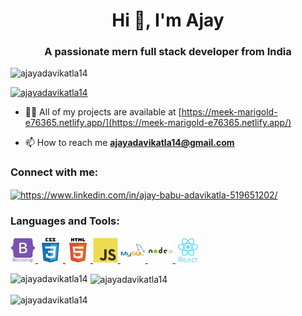 

<h1 align="center">Hi 👋, I'm Ajay</h1>
<h3 align="center">A passionate mern full stack developer from India</h3>

<p align="left"> <img src="https://komarev.com/ghpvc/?username=ajayadavikatla14&label=Profile%20views&color=0e75b6&style=flat" alt="ajayadavikatla14" /> </p>

<p align="left"> <a href="https://github.com/ryo-ma/github-profile-trophy"><img src="https://github-profile-trophy.vercel.app/?username=ajayadavikatla14" alt="ajayadavikatla14" /></a> </p>

- 👨‍💻 All of my projects are available at [https://meek-marigold-e76365.netlify.app/](https://meek-marigold-e76365.netlify.app/)

- 📫 How to reach me **ajayadavikatla14@gmail.com**

<h3 align="left">Connect with me:</h3>
<p align="left">
<a href="https://www.linkedin.com/in/ajay-babu-adavikatla-519651202/" target="blank"><img align="center" src="https://raw.githubusercontent.com/rahuldkjain/github-profile-readme-generator/master/src/images/icons/Social/linked-in-alt.svg" alt="https://www.linkedin.com/in/ajay-babu-adavikatla-519651202/" height="30" width="40" /></a>
</p>

<h3 align="left">Languages and Tools:</h3>
<p align="left"> <a href="https://getbootstrap.com" target="_blank" rel="noreferrer"> <img src="https://raw.githubusercontent.com/devicons/devicon/master/icons/bootstrap/bootstrap-plain-wordmark.svg" alt="bootstrap" width="40" height="40"/> </a> <a href="https://www.w3schools.com/css/" target="_blank" rel="noreferrer"> <img src="https://raw.githubusercontent.com/devicons/devicon/master/icons/css3/css3-original-wordmark.svg" alt="css3" width="40" height="40"/> </a> <a href="https://www.w3.org/html/" target="_blank" rel="noreferrer"> <img src="https://raw.githubusercontent.com/devicons/devicon/master/icons/html5/html5-original-wordmark.svg" alt="html5" width="40" height="40"/> </a> <a href="https://developer.mozilla.org/en-US/docs/Web/JavaScript" target="_blank" rel="noreferrer"> <img src="https://raw.githubusercontent.com/devicons/devicon/master/icons/javascript/javascript-original.svg" alt="javascript" width="40" height="40"/> </a> <a href="https://www.mysql.com/" target="_blank" rel="noreferrer"> <img src="https://raw.githubusercontent.com/devicons/devicon/master/icons/mysql/mysql-original-wordmark.svg" alt="mysql" width="40" height="40"/> </a> <a href="https://nodejs.org" target="_blank" rel="noreferrer"> <img src="https://raw.githubusercontent.com/devicons/devicon/master/icons/nodejs/nodejs-original-wordmark.svg" alt="nodejs" width="40" height="40"/> </a> <a href="https://reactjs.org/" target="_blank" rel="noreferrer"> <img src="https://raw.githubusercontent.com/devicons/devicon/master/icons/react/react-original-wordmark.svg" alt="react" width="40" height="40"/> </a> </p>

<p><img align="left" src="https://github-readme-stats.vercel.app/api/top-langs?username=ajayadavikatla14&show_icons=true&locale=en&layout=compact" alt="ajayadavikatla14" /></p>

<p>&nbsp;<img align="center" src="https://github-readme-stats.vercel.app/api?username=ajayadavikatla14&show_icons=true&locale=en" alt="ajayadavikatla14" /></p>

<p><img align="center" src="https://github-readme-streak-stats.herokuapp.com/?user=ajayadavikatla14&" alt="ajayadavikatla14" /></p>
